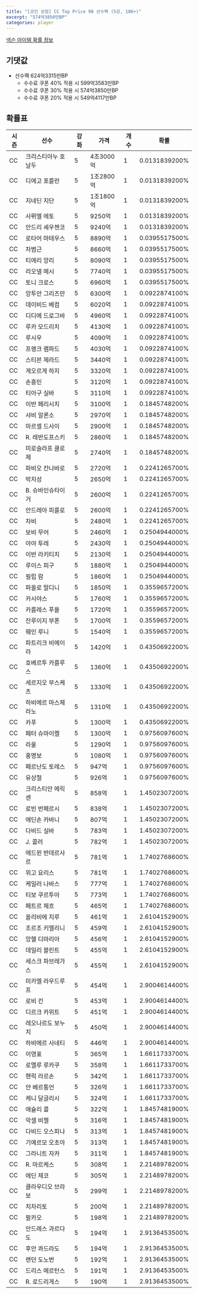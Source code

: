 ```yaml
---
title: "[코인 상점] CC Top Price 90 선수팩 (5강, 106+)"
excerpt: "574억3850만BP"
categories: player
---
```

[넥슨 아이템 확률 정보](http://iteminfo.nexon.com/probability/fco?sn=7597)

## 기댓값
- 선수팩 624억3315만BP
  - 수수료 쿠폰 40% 적용 시 599억3583만BP
  - 수수료 쿠폰 30% 적용 시 574억3850만BP
  - 수수료 쿠폰 20% 적용 시 549억4117만BP


## 확률표

|시즌|선수|강화|가격|개수|확률|
|---|---|---|---|---|---|
|CC|크리스티아누 호날두|5|4조3000억|1|0.0131839200%|
|CC|디에고 포를란|5|1조2800억|1|0.0131839200%|
|CC|지네딘 지단|5|1조1800억|1|0.0131839200%|
|CC|사뮈엘 에토|5|9250억|1|0.0131839200%|
|CC|안드리 셰우첸코|5|9240억|1|0.0131839200%|
|CC|로타어 마테우스|5|8890억|1|0.0395517500%|
|CC|차범근|5|8660억|1|0.0395517500%|
|CC|티에리 앙리|5|8090억|1|0.0395517500%|
|CC|리오넬 메시|5|7740억|1|0.0395517500%|
|CC|토니 크로스|5|6960억|1|0.0395517500%|
|CC|앙투안 그리즈만|5|6300억|1|0.0922874100%|
|CC|데이비드 베컴|5|6020억|1|0.0922874100%|
|CC|디디에 드로그바|5|4960억|1|0.0922874100%|
|CC|루카 모드리치|5|4130억|1|0.0922874100%|
|CC|루시우|5|4090억|1|0.0922874100%|
|CC|프랭크 램파드|5|4030억|1|0.0922874100%|
|CC|스티븐 제라드|5|3440억|1|0.0922874100%|
|CC|게오르게 하지|5|3320억|1|0.0922874100%|
|CC|손흥민|5|3120억|1|0.0922874100%|
|CC|티아구 실바|5|3110억|1|0.0922874100%|
|CC|이반 페리시치|5|3100억|1|0.1845748200%|
|CC|샤비 알론소|5|2970억|1|0.1845748200%|
|CC|마르셀 드사이|5|2900억|1|0.1845748200%|
|CC|R. 레반도프스키|5|2860억|1|0.1845748200%|
|CC|미로슬라프 클로제|5|2740억|1|0.1845748200%|
|CC|파비오 칸나바로|5|2720억|1|0.2241265700%|
|CC|박지성|5|2650억|1|0.2241265700%|
|CC|B. 슈바인슈타이거|5|2600억|1|0.2241265700%|
|CC|안드레아 피를로|5|2600억|1|0.2241265700%|
|CC|차비|5|2480억|1|0.2241265700%|
|CC|보비 무어|5|2460억|1|0.2504944000%|
|CC|야야 투레|5|2430억|1|0.2504944000%|
|CC|이반 라키티치|5|2130억|1|0.2504944000%|
|CC|루이스 피구|5|1880억|1|0.2504944000%|
|CC|필립 람|5|1860억|1|0.2504944000%|
|CC|파올로 말디니|5|1850억|1|0.3559657200%|
|CC|카시야스|5|1760억|1|0.3559657200%|
|CC|카를레스 푸욜|5|1720억|1|0.3559657200%|
|CC|잔루이지 부폰|5|1700억|1|0.3559657200%|
|CC|웨인 루니|5|1540억|1|0.3559657200%|
|CC|파트리크 비에이라|5|1420억|1|0.4350692200%|
|CC|호베르투 카를루스|5|1360억|1|0.4350692200%|
|CC|세르지오 부스케츠|5|1330억|1|0.4350692200%|
|CC|하비에르 마스체라노|5|1310억|1|0.4350692200%|
|CC|카푸|5|1300억|1|0.4350692200%|
|CC|페터 슈마이켈|5|1300억|1|0.9756097600%|
|CC|라울|5|1290억|1|0.9756097600%|
|CC|홍명보|5|1080억|1|0.9756097600%|
|CC|페르난도 토레스|5|947억|1|0.9756097600%|
|CC|유상철|5|926억|1|0.9756097600%|
|CC|크리스티안 에릭센|5|858억|1|1.4502307200%|
|CC|로빈 반페르시|5|838억|1|1.4502307200%|
|CC|에딘손 카바니|5|807억|1|1.4502307200%|
|CC|다비드 실바|5|783억|1|1.4502307200%|
|CC|J. 콜러|5|782억|1|1.4502307200%|
|CC|에드윈 반데르사르|5|781억|1|1.7402768600%|
|CC|위고 요리스|5|781억|1|1.7402768600%|
|CC|케일러 나바스|5|777억|1|1.7402768600%|
|CC|티보 쿠르투아|5|773억|1|1.7402768600%|
|CC|페트르 체흐|5|465억|1|1.7402768600%|
|CC|올리비에 지루|5|461억|1|2.6104152900%|
|CC|조르조 키엘리니|5|459억|1|2.6104152900%|
|CC|앙헬 디마리아|5|456억|1|2.6104152900%|
|CC|데일리 블린트|5|455억|1|2.6104152900%|
|CC|세스크 파브레가스|5|455억|1|2.6104152900%|
|CC|미카엘 라우드루프|5|454억|1|2.9004614400%|
|CC|로비 킨|5|453억|1|2.9004614400%|
|CC|디르크 카위트|5|451억|1|2.9004614400%|
|CC|레오나르도 보누치|5|450억|1|2.9004614400%|
|CC|하비에르 사네티|5|446억|1|2.9004614400%|
|CC|이영표|5|365억|1|1.6611733700%|
|CC|로멜루 루카쿠|5|358억|1|1.6611733700%|
|CC|헨릭 라르손|5|342억|1|1.6611733700%|
|CC|얀 베르통언|5|326억|1|1.6611733700%|
|CC|케니 달글리시|5|324억|1|1.6611733700%|
|CC|애슐리 콜|5|322억|1|1.8457481900%|
|CC|악셀 비첼|5|316억|1|1.8457481900%|
|CC|다비드 오스피나|5|313억|1|1.8457481900%|
|CC|기예르모 오초아|5|313억|1|1.8457481900%|
|CC|그라니트 자카|5|311억|1|1.8457481900%|
|CC|R. 마르케스|5|308억|1|2.2148978200%|
|CC|에딘 제코|5|305억|1|2.2148978200%|
|CC|클라우디오 브라보|5|299억|1|2.2148978200%|
|CC|치차리토|5|200억|1|2.2148978200%|
|CC|팔카오|5|198억|1|2.2148978200%|
|CC|안드레스 과르다도|5|194억|1|2.9136453500%|
|CC|후안 콰드라도|5|194억|1|2.9136453500%|
|CC|랜던 도노번|5|192억|1|2.9136453500%|
|CC|드리스 메르턴스|5|191억|1|2.9136453500%|
|CC|R. 로드리게스|5|190억|1|2.9136453500%|
